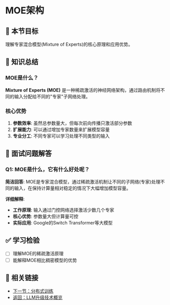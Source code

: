 # MOE架构

## 🎯 本节目标

理解专家混合模型(Mixture of Experts)的核心原理和应用优势。

## 📝 知识总结

### MOE是什么？

**Mixture of Experts (MOE)** 是一种稀疏激活的神经网络架构，通过路由机制将不同的输入分配给不同的"专家"子网络处理。

### 核心优势

1. **参数效率**: 虽然总参数量大，但每次前向传播只激活部分参数
2. **扩展能力**: 可以通过增加专家数量来扩展模型容量
3. **专业分工**: 不同专家可以学习处理不同类型的输入

## 💬 面试问题解答

### Q1: MOE是什么，它有什么好处呢？

**简洁回答**: MOE是专家混合模型，通过稀疏激活机制让不同的子网络(专家)处理不同的输入，在保持计算量相对稳定的情况下大幅增加模型容量。

**详细解释**:
- **工作原理**: 输入通过门控网络选择激活少数几个专家
- **核心优势**: 参数量大但计算量可控
- **实际应用**: Google的Switch Transformer等大模型

## ✅ 学习检验

- [ ] 理解MOE的稀疏激活原理
- [ ] 能解释MOE相比稠密模型的优势

## 🔗 相关链接

- [下一节：分布式训练](distributed.md)
- [返回：LLM升级技术概览](index.md)